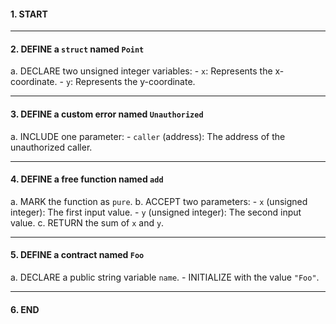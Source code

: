 #### 1. **START**

---

#### 2. **DEFINE** a `struct` named `Point`

   a. DECLARE two unsigned integer variables:
      - `x`: Represents the x-coordinate.
      - `y`: Represents the y-coordinate.

---

#### 3. **DEFINE** a custom error named `Unauthorized`

   a. INCLUDE one parameter:
      - `caller` (address): The address of the unauthorized caller.

---

#### 4. **DEFINE** a free function named `add`

   a. MARK the function as `pure`.
   b. ACCEPT two parameters:
      - `x` (unsigned integer): The first input value.
      - `y` (unsigned integer): The second input value.
   c. RETURN the sum of `x` and `y`.

---

#### 5. **DEFINE** a contract named `Foo`

   a. DECLARE a public string variable `name`.
      - INITIALIZE with the value `"Foo"`.

---

#### 6. **END**

